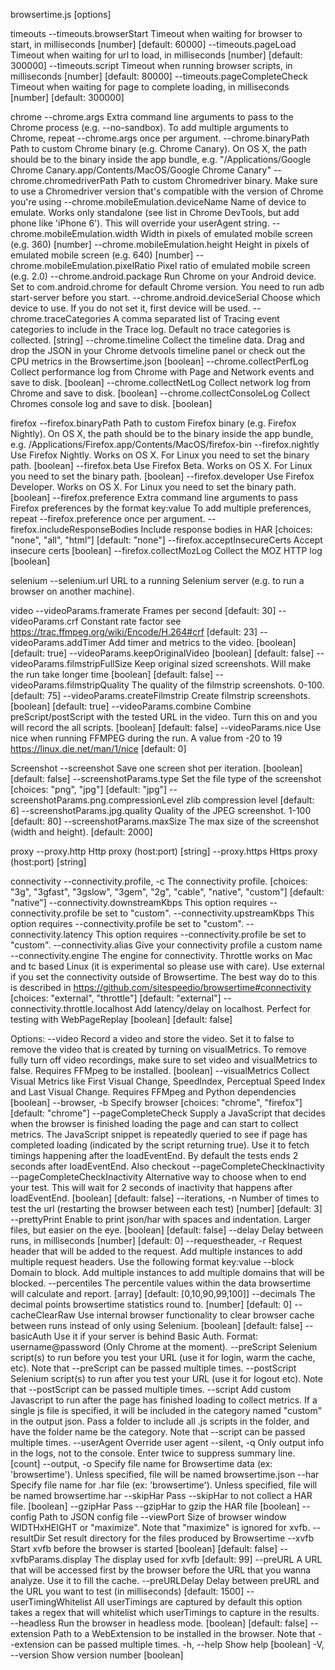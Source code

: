 browsertime.js [options] <url>

timeouts
  --timeouts.browserStart       Timeout when waiting for browser to start, in milliseconds  [number] [default: 60000]
  --timeouts.pageLoad           Timeout when waiting for url to load, in milliseconds  [number] [default: 300000]
  --timeouts.script             Timeout when running browser scripts, in milliseconds  [number] [default: 80000]
  --timeouts.pageCompleteCheck  Timeout when waiting for page to complete loading, in milliseconds  [number] [default: 300000]

chrome
  --chrome.args                        Extra command line arguments to pass to the Chrome process (e.g. --no-sandbox). To add multiple arguments to Chrome, repeat --chrome.args once per argument.
  --chrome.binaryPath                  Path to custom Chrome binary (e.g. Chrome Canary). On OS X, the path should be to the binary inside the app bundle, e.g. "/Applications/Google Chrome Canary.app/Contents/MacOS/Google Chrome Canary"
  --chrome.chromedriverPath            Path to custom Chromedriver binary. Make sure to use a Chromedriver version that's compatible with the version of Chrome you're using
  --chrome.mobileEmulation.deviceName  Name of device to emulate. Works only standalone (see list in Chrome DevTools, but add phone like 'iPhone 6'). This will override your userAgent string.
  --chrome.mobileEmulation.width       Width in pixels of emulated mobile screen (e.g. 360)  [number]
  --chrome.mobileEmulation.height      Height in pixels of emulated mobile screen (e.g. 640)  [number]
  --chrome.mobileEmulation.pixelRatio  Pixel ratio of emulated mobile screen (e.g. 2.0)
  --chrome.android.package             Run Chrome on your Android device. Set to com.android.chrome for default Chrome version. You need to run adb start-server before you start.
  --chrome.android.deviceSerial        Choose which device to use. If you do not set it, first device will be used.
  --chrome.traceCategories             A comma separated list of Tracing event categories to include in the Trace log. Default no trace categories is collected.  [string]
  --chrome.timeline                    Collect the timeline data. Drag and drop the JSON in your Chrome detvools timeline panel or check out the CPU metrics in the Browsertime.json  [boolean]
  --chrome.collectPerfLog              Collect performance log from Chrome with Page and Network events and save to disk.  [boolean]
  --chrome.collectNetLog               Collect network log from Chrome and save to disk.  [boolean]
  --chrome.collectConsoleLog           Collect Chromes console log and save to disk.  [boolean]

firefox
  --firefox.binaryPath             Path to custom Firefox binary (e.g. Firefox Nightly). On OS X, the path should be to the binary inside the app bundle, e.g. /Applications/Firefox.app/Contents/MacOS/firefox-bin
  --firefox.nightly                Use Firefox Nightly. Works on OS X. For Linux you need to set the binary path.  [boolean]
  --firefox.beta                   Use Firefox Beta. Works on OS X. For Linux you need to set the binary path.  [boolean]
  --firefox.developer              Use Firefox Developer. Works on OS X. For Linux you need to set the binary path.  [boolean]
  --firefox.preference             Extra command line arguments to pass Firefox preferences by the format key:value To add multiple preferences, repeat --firefox.preference once per argument.
  --firefox.includeResponseBodies  Include response bodies in HAR  [choices: "none", "all", "html"] [default: "none"]
  --firefox.acceptInsecureCerts    Accept insecure certs  [boolean]
  --firefox.collectMozLog          Collect the MOZ HTTP log  [boolean]

selenium
  --selenium.url  URL to a running Selenium server (e.g. to run a browser on another machine).

video
  --videoParams.framerate          Frames per second  [default: 30]
  --videoParams.crf                Constant rate factor see https://trac.ffmpeg.org/wiki/Encode/H.264#crf  [default: 23]
  --videoParams.addTimer           Add timer and metrics to the video.  [boolean] [default: true]
  --videoParams.keepOriginalVideo  [boolean] [default: false]
  --videoParams.filmstripFullSize  Keep original sized screenshots. Will make the run take longer time  [boolean] [default: false]
  --videoParams.filmstripQuality   The quality of the filmstrip screenshots. 0-100.  [default: 75]
  --videoParams.createFilmstrip    Create filmstrip screenshots.  [boolean] [default: true]
  --videoParams.combine            Combine preScript/postScript with the tested URL in the video. Turn this on and you will record the all scripts.  [boolean] [default: false]
  --videoParams.nice               Use nice when running FFMPEG during the run. A value from -20 to 19  https://linux.die.net/man/1/nice  [default: 0]

Screenshot
  --screenshot                             Save one screen shot per iteration.  [boolean] [default: false]
  --screenshotParams.type                  Set the file type of the screenshot  [choices: "png", "jpg"] [default: "jpg"]
  --screenshotParams.png.compressionLevel  zlib compression level  [default: 6]
  --screenshotParams.jpg.quality           Quality of the JPEG screenshot. 1-100  [default: 80]
  --screenshotParams.maxSize               The max size of the screenshot (width and height).  [default: 2000]

proxy
  --proxy.http   Http proxy (host:port)  [string]
  --proxy.https  Https proxy (host:port)  [string]

connectivity
  --connectivity.profile, -c         The connectivity profile.  [choices: "3g", "3gfast", "3gslow", "3gem", "2g", "cable", "native", "custom"] [default: "native"]
  --connectivity.downstreamKbps      This option requires --connectivity.profile be set to "custom".
  --connectivity.upstreamKbps        This option requires --connectivity.profile be set to "custom".
  --connectivity.latency             This option requires --connectivity.profile be set to "custom".
  --connectivity.alias               Give your connectivity profile a custom name
  --connectivity.engine              The engine for connectivity. Throttle works on Mac and tc based Linux (it is experimental so please use with care). Use external if you set the connectivity outside of Browsertime. The best way do to this is described in https://github.com/sitespeedio/browsertime#connectivity  [choices: "external", "throttle"] [default: "external"]
  --connectivity.throttle.localhost  Add latency/delay on localhost. Perfect for testing with WebPageReplay  [boolean] [default: false]

Options:
  --video                        Record a video and store the video. Set it to false to remove the video that is created by turning on visualMetrics. To remove fully turn off video recordings, make sure to set video and visualMetrics to false. Requires FFMpeg to be installed.  [boolean]
  --visualMetrics                Collect Visual Metrics like First Visual Change, SpeedIndex, Perceptual Speed Index and Last Visual Change. Requires FFMpeg and Python dependencies  [boolean]
  --browser, -b                  Specify browser  [choices: "chrome", "firefox"] [default: "chrome"]
  --pageCompleteCheck            Supply a JavaScript that decides when the browser is finished loading the page and can start to collect metrics. The JavaScript snippet is repeatedly queried to see if page has completed loading (indicated by the script returning true). Use it to fetch timings happening after the loadEventEnd. By default the tests ends 2 seconds after loadEventEnd. Also checkout --pageCompleteCheckInactivity
  --pageCompleteCheckInactivity  Alternative way to choose when to end your test. This will wait for 2 seconds of inactivity that happens after loadEventEnd.  [boolean] [default: false]
  --iterations, -n               Number of times to test the url (restarting the browser between each test)  [number] [default: 3]
  --prettyPrint                  Enable to print json/har with spaces and indentation. Larger files, but easier on the eye.  [boolean] [default: false]
  --delay                        Delay between runs, in milliseconds  [number] [default: 0]
  --requestheader, -r            Request header that will be added to the request. Add multiple instances to add multiple request headers. Use the following format key:value
  --block                        Domain to block. Add multiple instances to add multiple domains that will be blocked.
  --percentiles                  The percentile values within the data browsertime will calculate and report.  [array] [default: [0,10,90,99,100]]
  --decimals                     The decimal points browsertime statistics round to.  [number] [default: 0]
  --cacheClearRaw                Use internal browser functionality to clear browser cache between runs instead of only using Selenium.  [boolean] [default: false]
  --basicAuth                    Use it if your server is behind Basic Auth. Format: username@password (Only Chrome at the moment).
  --preScript                    Selenium script(s) to run before you test your URL (use it for login, warm the cache, etc). Note that --preScript can be passed multiple times.
  --postScript                   Selenium script(s) to run after you test your URL (use it for logout etc). Note that --postScript can be passed multiple times.
  --script                       Add custom Javascript to run after the page has finished loading to collect metrics. If a single js file is specified, it will be included in the category named "custom" in the output json. Pass a folder to include all .js scripts in the folder, and have the folder name be the category. Note that --script can be passed multiple times.
  --userAgent                    Override user agent
  --silent, -q                   Only output info in the logs, not to the console. Enter twice to suppress summary line.  [count]
  --output, -o                   Specify file name for Browsertime data (ex: 'browsertime'). Unless specified, file will be named browsertime.json
  --har                          Specify file name for .har file (ex: 'browsertime'). Unless specified, file will be named browsertime.har
  --skipHar                      Pass --skipHar to not collect a HAR file.  [boolean]
  --gzipHar                      Pass --gzipHar to gzip the HAR file  [boolean]
  --config                       Path to JSON config file
  --viewPort                     Size of browser window WIDTHxHEIGHT or "maximize". Note that "maximize" is ignored for xvfb.
  --resultDir                    Set result directory for the files produced by Browsertime
  --xvfb                         Start xvfb before the browser is started  [boolean] [default: false]
  --xvfbParams.display           The display used for xvfb  [default: 99]
  --preURL                       A URL that will be accessed first by the browser before the URL that you wanna analyze. Use it to fill the cache.
  --preURLDelay                  Delay between preURL and the URL you want to test (in milliseconds)  [default: 1500]
  --userTimingWhitelist          All userTimings are captured by default this option takes a regex that will whitelist which userTimings to capture in the results.
  --headless                     Run the browser in headless mode.  [boolean] [default: false]
  --extension                    Path to a WebExtension to be installed in the browser. Note that --extension can be passed multiple times.
  -h, --help                     Show help  [boolean]
  -V, --version                  Show version number  [boolean]

